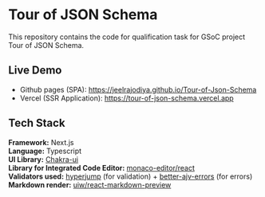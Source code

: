 # Tour of JSON Schema

This repository contains the code for qualification task for GSoC project Tour of JSON Schema.

## Live Demo

-   Github pages (SPA): https://jeelrajodiya.github.io/Tour-of-Json-Schema
-   Vercel (SSR Application): https://tour-of-json-schema.vercel.app

## Tech Stack

**Framework:** Next.js  
**Language:** Typescript  
**UI Library:** [Chakra-ui](https://chakra-ui.com/)  
**Library for Integrated Code Editor:** [monaco-editor/react](https://www.npmjs.com/package/@monaco-editor/react)  
**Validators used:** [hyperjump](https://www.npmjs.com/package/@hyperjump/json-schema) (for validation) + [better-ajv-errors](https://www.npmjs.com/package/better-ajv-errors) (for errors)  
**Markdown render:** [uiw/react-markdown-preview](https://www.npmjs.com/package/@uiw/react-markdown-preview)
